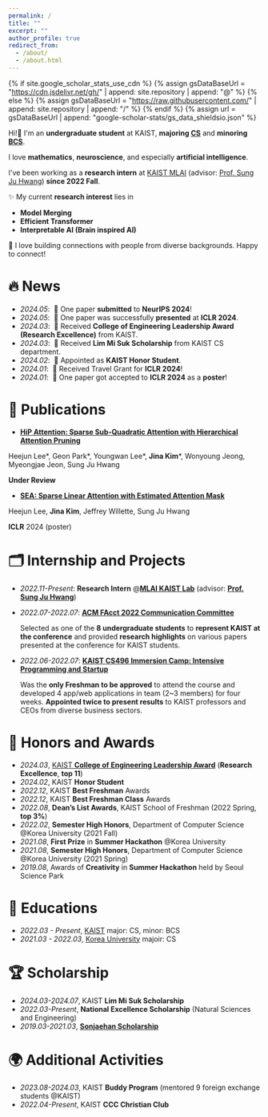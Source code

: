```yaml
---
permalink: /
title: ""
excerpt: ""
author_profile: true
redirect_from: 
  - /about/
  - /about.html
---
```


{% if site.google_scholar_stats_use_cdn %}
{% assign gsDataBaseUrl = "https://cdn.jsdelivr.net/gh/" | append: site.repository | append: "@" %}
{% else %}
{% assign gsDataBaseUrl = "https://raw.githubusercontent.com/" | append: site.repository | append: "/" %}
{% endif %}
{% assign url = gsDataBaseUrl | append: "google-scholar-stats/gs_data_shieldsio.json" %}

<span class='anchor' id='about-me'></span>

Hi!👋 
I'm an **undergraduate student** at KAIST, **majoring [CS](https://cs.kaist.ac.kr/)** and **minoring [BCS](https://bcs.kaist.ac.kr/)**.  

I love **mathematics**, **neuroscience**, and especially **artificial intelligence**.

I've been working as a **research intern** at [KAIST MLAI](https://www.mlai-kaist.com/) (advisor: [Prof. Sung Ju Hwang](http://www.sungjuhwang.com/)) **since 2022 Fall**.


✨ My current **research interest** lies in
- <span >**Model Merging**</span>
- <span >**Efficient Transformer**</span>
- <span >**Interpretable AI (Brain inspired AI)**</span>


🌱 I love building connections with people from diverse backgrounds. Happy to connect!

# 🔥 News
- *2024.05*: &nbsp;🎉 One paper **submitted** to **NeurIPS 2024**! 
- *2024.05*: &nbsp;📢 One paper was successfully **presented** at **ICLR 2024**.
- *2024.03*: &nbsp;🏅 Received **College of Engineering Leadership Award (Research Excellence)** from KAIST.
- *2024.03*: &nbsp;🏅 Received **Lim Mi Suk Scholarship** from KAIST CS department.
- *2024.02*: &nbsp;🏅 Appointed as **KAIST Honor Student**.
- *2024.01*: &nbsp;🛫 Received Travel Grant for **ICLR 2024**!
- *2024.01*: &nbsp;🎉 One paper got accepted to **ICLR 2024** as a **poster**!

# 📝 Publications 

- [**HiP Attention: Sparse Sub-Quadratic Attention with Hierarchical Attention Pruning**](https://arxiv.org/pdf/2406.09827)

Heejun Lee*, Geon Park*, Youngwan Lee*, **Jina Kim***, Wonyoung Jeong, Myeongjae Jeon, Sung Ju Hwang

**Under Review**

- [**SEA: Sparse Linear Attention with Estimated Attention Mask**](https://arxiv.org/pdf/2310.01777)

Heejun Lee, **Jina Kim**, Jeffrey Willette, Sung Ju Hwang

**ICLR** 2024 (poster)


# 🗂️ Internship and Projects

- *2022.11-Present*: **Research Intern** @[**MLAI KAIST Lab**](https://www.mlai-kaist.com/) (advisor: [**Prof. Sung Ju Hwang**](http://www.sungjuhwang.com/))
- *2022.07-2022.07*: [**ACM FAcct 2022 Communication Committee**](https://facctconference.org/2022/)

  Selected as one of the **8 undergraduate students** to **represent KAIST at the conference** and provided **research highlights** on various papers presented at the conference for KAIST students.

- *2022.06-2022.07*: [**KAIST CS496 Immersion Camp: Intensive Programming and Startup**](https://madcamp.io/)

  Was the **only Freshman to be approved** to attend the course and developed 4 app/web applications in team (2~3 members) for four weeks. **Appointed twice to present results** to KAIST professors and CEOs from diverse business sectors.


# 🏅 Honors and Awards
- *2024.03*, [KAIST **College of Engineering Leadership Award**](https://engineering.kaist.ac.kr/student/innovator) (**Research Excellence**, **top 11**)
- *2024.02*, KAIST **Honor Student**
- *2022.12*, KAIST **Best Freshman** Awards
- *2022.12*, KAIST **Best Freshman Class** Awards
- *2022.08*, **Dean’s List Awards**, KAIST School of Freshman (2022 Spring, **top 3%**)
- *2022.02*, **Semester High Honors**, Department of Computer Science @Korea University (2021 Fall)
- *2021.08*, **First Prize** in **Summer Hackathon** @Korea University
- *2021.08*, **Semester High Honors**, Department of Computer Science @Korea University (2021 Spring)
- *2019.08*, Awards of **Creativity** in **Summer Hackathon** held by Seoul Science Park

# 📖 Educations
- *2022.03 - Present*, [KAIST](https://www.kaist.ac.kr/en/) major: CS, minor: BCS
- *2021.03 - 2022.03*, [Korea University](https://www.korea.edu/mbshome/mbs/en/index.do) majoir: CS

# 🏆 Scholarship
- *2024.03-2024.07*, KAIST **Lim Mi Suk Scholarship**
- *2022.03-Present*, **National Excellence Scholarship** (Natural Sciences and Engineering)
- *2019.03-2021.03*, [**Sonjaehan Scholarship**](https://www.sonjaehan.com/index.php)

# 🌍 Additional Activities
- *2023.08-2024.03*, KAIST **Buddy Program** (mentored 9 foreign exchange students @KAIST)
- *2022.04-Present*, KAIST **CCC Christian Club**
